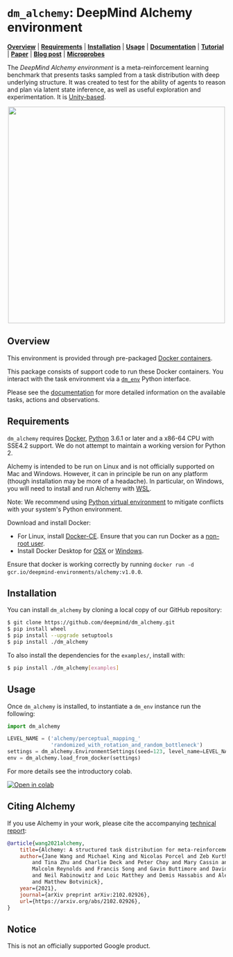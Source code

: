 # `dm_alchemy`: DeepMind Alchemy environment

**[Overview](#overview)** | **[Requirements](#requirements)** |
**[Installation](#installation)** | **[Usage](#usage)** | **[Documentation]** |
**[Tutorial]** | **[Paper]** | **[Blog post]** | **[Microprobes]**

The *DeepMind Alchemy environment* is a meta-reinforcement learning benchmark
that presents tasks sampled from a task distribution with deep underlying
structure. It was created to test for the ability of agents to reason and plan
via latent state inference, as well as useful exploration and experimentation.
It is [Unity-based](http://unity3d.com/).

<p align="center">
    <img src="https://github.com/deepmind/dm_alchemy/raw/39c74512c420565b2668774d000e18ccdaac70e7/docs/gameplay.gif" align="center" width="500">
</p>

## Overview

This environment is provided through pre-packaged
[Docker containers](http://www.docker.com).

This package consists of support code to run these Docker containers. You
interact with the task environment via a
[`dm_env`](http://www.github.com/deepmind/dm_env) Python interface.

Please see the [documentation](docs/index.md) for more detailed information on
the available tasks, actions and observations.

## Requirements

`dm_alchemy` requires [Docker](https://www.docker.com),
[Python](https://www.python.org/) 3.6.1 or later and a x86-64 CPU with SSE4.2
support. We do not attempt to maintain a working version for Python 2.

Alchemy is intended to be run on Linux and is not officially supported on Mac
and Windows. However, it can in principle be run on any platform (though
installation may be more of a headache). In particular, on Windows, you will
need to install and run Alchemy with
[WSL](https://docs.microsoft.com/en-us/windows/wsl/about).

Note: We recommend using
[Python virtual environment](https://docs.python.org/3/tutorial/venv.html) to
mitigate conflicts with your system's Python environment.

Download and install Docker:

*   For Linux, install [Docker-CE](https://docs.docker.com/install/). Ensure
    that you can run Docker as a
    [non-root user](https://docs.docker.com/engine/install/linux-postinstall/).
*   Install Docker Desktop for
    [OSX](https://docs.docker.com/docker-for-mac/install/) or
    [Windows](https://docs.docker.com/docker-for-windows/install/).

Ensure that docker is working correctly by running `docker run -d
gcr.io/deepmind-environments/alchemy:v1.0.0`.

## Installation

You can install `dm_alchemy` by cloning a local copy of our GitHub repository:

```bash
$ git clone https://github.com/deepmind/dm_alchemy.git
$ pip install wheel
$ pip install --upgrade setuptools
$ pip install ./dm_alchemy
```

To also install the dependencies for the `examples/`, install with:

```bash
$ pip install ./dm_alchemy[examples]
```

## Usage

Once `dm_alchemy` is installed, to instantiate a `dm_env` instance run the
following:

```python
import dm_alchemy

LEVEL_NAME = ('alchemy/perceptual_mapping_'
              'randomized_with_rotation_and_random_bottleneck')
settings = dm_alchemy.EnvironmentSettings(seed=123, level_name=LEVEL_NAME)
env = dm_alchemy.load_from_docker(settings)
```

For more details see the introductory colab.

[![Open in colab](https://colab.research.google.com/assets/colab-badge.svg)][Tutorial]

## Citing Alchemy

If you use Alchemy in your work, please cite the accompanying
[technical report][Paper]:

```bibtex
@article{wang2021alchemy,
    title={Alchemy: A structured task distribution for meta-reinforcement learning},
    author={Jane Wang and Michael King and Nicolas Porcel and Zeb Kurth-Nelson
        and Tina Zhu and Charlie Deck and Peter Choy and Mary Cassin and
        Malcolm Reynolds and Francis Song and Gavin Buttimore and David Reichert
        and Neil Rabinowitz and Loic Matthey and Demis Hassabis and Alex Lerchner
        and Matthew Botvinick},
    year={2021},
    journal={arXiv preprint arXiv:2102.02926},
    url={https://arxiv.org/abs/2102.02926},
}
```

## Notice

This is not an officially supported Google product.

[Tutorial]: https://colab.research.google.com/github/deepmind/dm_alchemy/blob/master/examples/AlchemyGettingStarted.ipynb
[Documentation]: docs/index.md
[Paper]: https://arxiv.org/abs/2102.02926
[Blog post]: https://deepmind.com/research/publications/alchemy
[Microprobes]: https://colab.research.google.com/drive/1uphfztecD6odxXY1PCszMrqzSq-Ktsdi
